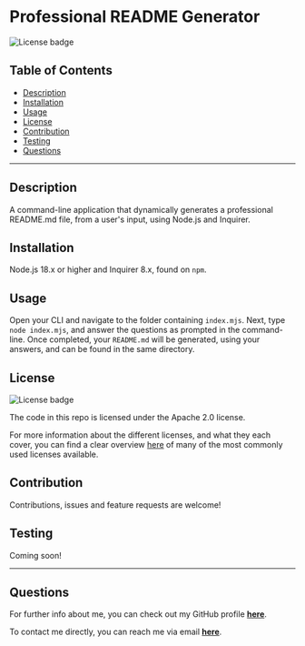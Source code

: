 # Professional README Generator

  <img src="https://img.shields.io/badge/License-Apache 2.0-4C4C9D?style=for-the-badge" alt="License badge" />

  ## Table of Contents

  - [Description](#Description)
  - [Installation](#Installation)
  - [Usage](#Usage)
  - [License](#License)
  - [Contribution](#Contribution)
  - [Testing](#Testing)
  - [Questions](#Questions)

  <hr>

  ## Description
  A command-line application that dynamically generates a professional README.md file, from a user's input, using Node.js and Inquirer.

  ## Installation
  Node.js 18.x or higher and Inquirer 8.x, found on `npm`.

  ## Usage
  Open your CLI and navigate to the folder containing `index.mjs`. Next, type `node index.mjs`, and answer the questions as prompted in the command-line. Once completed, your `README.md` will be generated, using your answers, and can be found in the same directory.

  ## License
  <img src="https://img.shields.io/badge/License-Apache 2.0-4C4C9D?style=flat-square" alt="License badge" />

  The code in this repo is licensed under the Apache 2.0 license.

  For more information about the different licenses, and what they each cover, you can find a clear overview [here](https://choosealicense.com/licenses/) of many of the most commonly used licenses available.

  ## Contribution
  Contributions, issues and feature requests are welcome!

  ## Testing
  Coming soon!

  <hr>

  ## Questions
  For further info about me, you can check out my GitHub profile [**here**](https://github.com/Agia).

  To contact me directly, you can reach me via email [**here**](mailto:fake@email.com).
